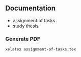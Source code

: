 ## Documentation

- assignment of tasks
- study thesis

### Generate PDF

```bash
xelatex assignment-of-tasks.tex
```
